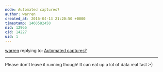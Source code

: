 ```yaml
---
node: Automated captures?
author: warren
created_at: 2016-04-13 21:20:50 +0000
timestamp: 1460582450
nid: 12965
cid: 14227
uid: 1
---
```




[warren](../profile/warren) replying to: [Automated captures?](../notes/viechdokter/04-13-2016/automated-captures)

----
Please don't leave it running though! It can eat up a lot of data real fast :-)